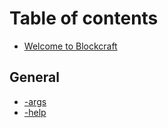 # Table of contents

* [Welcome to Blockcraft](README.md)

## General

* [-args](general/args.md)
* [-help](general/help.md)

